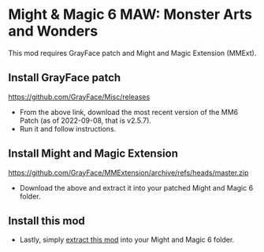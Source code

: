 # Might & Magic 6 MAW: Monster Arts and Wonders

This mod requires GrayFace patch and Might and Magic Extension (MMExt).

## Install GrayFace patch

https://github.com/GrayFace/Misc/releases

* From the above link, download the most recent version of the MM6 Patch (as of 2022-09-08, that is v2.5.7).
* Run it and follow instructions.  

## Install Might and Magic Extension

https://github.com/GrayFace/MMExtension/archive/refs/heads/master.zip

* Download the above and extract it into your patched Might and Magic 6 folder.

## Install this mod

* Lastly, simply [extract this mod](https://github.com/Malekitsu/MM6-MAW-Monster-Arts-and-Wonders/releases/tag/v1.1.1) into your Might and Magic 6 folder.

